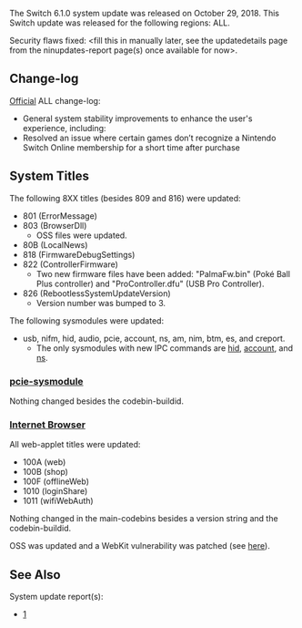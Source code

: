 The Switch 6.1.0 system update was released on October 29, 2018. This
Switch update was released for the following regions: ALL.

Security flaws fixed: \<fill this in manually later, see the
updatedetails page from the ninupdates-report page(s) once available for
now\>.

## Change-log

[Official](https://en-americas-support.nintendo.com/app/answers/detail/a_id/22525/p/897)
ALL change-log:

  - General system stability improvements to enhance the user's
    experience, including:
  - Resolved an issue where certain games don’t recognize a Nintendo
    Switch Online membership for a short time after purchase

## System Titles

The following 8XX titles (besides 809 and 816) were updated:

  - 801 (ErrorMessage)
  - 803 (BrowserDll)
      - OSS files were updated.
  - 80B (LocalNews)
  - 818 (FirmwareDebugSettings)
  - 822 (ControllerFirmware)
      - Two new firmware files have been added: "PalmaFw.bin" (Poké Ball
        Plus controller) and "ProController.dfu" (USB Pro Controller).
  - 826 (RebootlessSystemUpdateVersion)
      - Version number was bumped to 3.

The following sysmodules were updated:

  - usb, nifm, hid, audio, pcie, account, ns, am, nim, btm, es, and
    creport.
      - The only sysmodules with new IPC commands are
        [hid](HID%20services.md "wikilink"),
        [account](Account%20services.md "wikilink"), and
        [ns](NS%20Services.md "wikilink").

### [pcie-sysmodule](PCIe%20services.md "wikilink")

Nothing changed besides the codebin-buildid.

### [Internet Browser](Internet%20Browser.md "wikilink")

All web-applet titles were updated:

  - 100A (web)
  - 100B (shop)
  - 100F (offlineWeb)
  - 1010 (loginShare)
  - 1011 (wifiWebAuth)

Nothing changed in the main-codebins besides a version string and the
codebin-buildid.

OSS was updated and a WebKit vulnerability was patched (see
[here](Switch%20Userland%20Flaws.md "wikilink")).

## See Also

System update
    report(s):

  - [1](https://yls8.mtheall.com/ninupdates/reports.php?date=10-29-18_08-05-12&sys=hac)
